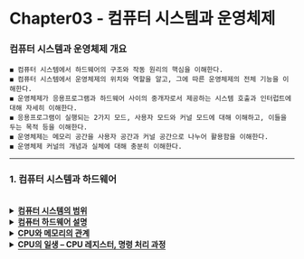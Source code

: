 # Chapter03 - 컴퓨터 시스템과 운영체제

### 컴퓨터 시스템과 운영체제 개요

```
◼ 컴퓨터 시스템에서 하드웨어의 구조와 작동 원리의 핵심을 이해한다.
◼ 컴퓨터 시스템에서 운영체제의 위치와 역할을 알고, 그에 따른 운영체제의 전체 기능을 이해한다.
◼ 운영체제가 응용프로그램과 하드웨어 사이의 중개자로서 제공하는 시스템 호출과 인터럽트에 대해 자세히 이해한다.
◼ 응용프로그램이 실행되는 2가지 모드, 사용자 모드와 커널 모드에 대해 이해하고, 이들을 두는 목적 등을 이해한다.
◼ 운영체제는 메모리 공간을 사용자 공간과 커널 공간으로 나누어 활용함을 이해한다.
◼ 운영체제 커널의 개념과 실체에 대해 충분히 이해한다.
```
 <hr>

### 1. 컴퓨터 시스템과 하드웨어
<br>

<details>
  <summary><span style="border-bottom:0.05em solid"><strong>컴퓨터 시스템의 범위</strong></span></summary>
    <ul>
     <li>컴퓨터 시스템의 계층</li> 
     <ul>
      <li>1) 응용프로그램 층</li>
      <li>2) 운영체제 층</li>
      <li>3) 컴퓨터 하드웨어 층</li>
     </ul>
     <li>컴퓨터 시스템 계층 구조의 특징</li> 
     <ul>
      <li>사용자는 응용프로그램과 GUI/도구프로그램(툴 /유틸리티)을 통해 컴퓨터 활용</li>
      <li>하드웨어는 모두 운영체제의 배타적 독점적 지배 받음</li>
      <li>사용자나 응용프로그램의 하드웨어에 대한 직접 접근 불허 → 반드시 운영체제를 통해서만 접근 가능</li>
     </ul>
  </ul>
  <img src="https://user-images.githubusercontent.com/36596037/226596063-13093717-c866-47f5-8bff-8980f7a92c72.png">
</details>

<details>
  <summary><span style="border-bottom:0.05em solid"><strong>컴퓨터 하드웨어 설명</strong></span></summary>
    <ul>
     <li>CPU(Central Processing Unit)</li> 
     <ul>
      <li>컴퓨터의 가장 핵심 장치이며 프로그램 코드(기계 명령)를 해석하여 실행하는 중앙처리장치</li>
      <li>전원이 공급될 때 작동 시작, 메모리에 적재된 프로그램 실행</li>
     </ul>
     <li>메모리</li> 
     <ul>
      <li>CPU에 의해 실행되는 프로그램 코드와 데이터가 적재되는 공간 → 반도체 메모리 RAM</li>
      <li>프로그램은 실행되기 위해 반드시 메모리에 적재되어야 함</li>
     </ul>
     <li>캐시 메모리(Cache Memory)</li> 
     <ul>
      <li>CPU의 프로그램 실행 속도를 높이기 위해, CPU와 메모리 사이에 소량의 빠른 메모리(고가의 메모리)를 설치하게 되었음</li>
      <li>캐시 메모리가 있는 경우 CPU는 캐시 메모리에서만 프로그램 실행/li>
     </ul>
     <li>장치(device)들</li> 
     <ul>
      <li>키보드, 프린터, 스캐너 등</li>
     </ul>
     <li>버스(bus)</li> 
     <ul>
      <li>하드웨어들이 데이터를 주고받기 위해 0과 1의 디지털 신호가 지나가는 여러 가닥의 선을 다발로 묶어 부르는 용어</li>
      <li>버스의 종류(버스에 지나다니는 정보에 따라)</li>
      <ul>
       <li>주소 버스(address bus) - 주소 신호가 지나다니는 버스</li>
       <li>데이터 버스(data bus) - 데이터 신호가 지나다니는 버스</li>
       <li>제어 버스(control bus) - 제어 신호가 지나다니는 버스</li>
      </ul>
      <li>주소</li>
      <ul>
       <li>메모리, 입출력 장치나 저장 장치 내에 있는 저장소(레지스터들)에 대한 번지이며 0번지에서 시작하는 양수</li>
       <li>주소 버스는 주소 값이 전달되는 여러 선의 다발</li>
       <li>CPU는 메모리나 입출력 장치에 값을 쓰거나 읽을 때 반드시 주소를 발생시킴</li>
      </ul>
      <li>목적에 따라 버스 구분</li>
      <ul>
       <li>시스템 버스(system bus): CPU, 캐시 메모리, 메모리 등 빠른 하드웨어들 사이에 데이터 전송 → 고속도로에 비유</li>
       <li>입출력 버스(I/O bus) : 상대적으로 느린 입출력 장치들로 부터 입출력 데이터 전송 → 일반 도로에 비유</li>
      </ul>
  </ul>
</details>

<details>
  <summary><span style="border-bottom:0.05em solid"><strong>CPU와 메모리의 관계</strong></span></summary>
    <ul>
     <li>32비트 컴퓨터란?</li> 
     <ul>
      <li>32비트 CPU를 가진 컴퓨터</li>
     </ul>
     <li>32비트 CPU란?</li> 
     <ul>
      <li>한번에 32비트를 처리할 수 있는 내부구조(레지스터, ALU 등)를 갖는 CPU</li>
      <li>CPU에 32개의 주소선 있음</li>
      <ul>
       <li>CPU의 액세스 범위: 232개의 서로 다른 주소(0 ~ 232-1 번지)</li>
       <li>한 번지의 공간이 1바이트이므로, 232개의 주소 = 232 바이트 = 4GB</li>
       <li>32비트 CPU를 가진 컴퓨터에 4GB이상 메모리를 설치할 경우에는 4GB를 넘어선 영역은 사용할 수 없음</li>
     </ul>
      <li>CPU에 입출력 되는 32개의 데이터 선 있음</li>
     </ul>
  </ul>
  <img src="https://user-images.githubusercontent.com/36596037/226597511-a77f671a-c2b5-4c49-bf6c-d98a4938b456.png">
</details>

<details>
  <summary><span style="border-bottom:0.05em solid"><strong>CPU의 일생 – CPU 레지스터, 명령 처리 과정</strong></span></summary>
    <ul>
     <li>CPU 레지스터들</li> 
     <ul>
      <li>PC(Program Counter) - 다음에 실행할 명령의 메모리 주소 저장</li>
      <li>IR(Instruction Register) - 현재 실행하기 위해 메모리로부터 읽어 온 명령 저장</li>
      <li>SP(Stack Pointer) - 스택의 톱 메모리 주소 저장</li>
      <li>상태 레지스터(status register) - CPU의 상태 정보나 인터럽트 금지 등의 제어 정보 저장</li>
      <li>데이터 레지스터들(data registers) - 연산에 사용되거나 사용될 데이터들 저장</li>
      <li>기타 특수용도 레지스터들 - 페이지 테이블이 저장된 메모리 주소를 가리키는 레지스터 등</li>
     </ul>
     <li>CPU 명령 사이클(instruction cycle) – CPU의 일생</li> 
     <ul>
      <li>CPU가 하나의 명령을 실행하는 과정</li>
      <li>CPU는 전원이 켜진 후 단순하게 명령 사이클 반복</li>
     </ul>
  </ul>
  <img src="https://user-images.githubusercontent.com/36596037/226598440-174eb550-33fc-4386-8f55-a8a819990933.png">
  <img src="https://user-images.githubusercontent.com/36596037/226598485-fc82c863-037e-451a-8e5e-3fef18f41570.png">
</details>
